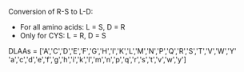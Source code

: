 Conversion of R-S to L-D: 

- For all amino acids: L = S, D = R
- Only for CYS: L = R, D = S

DLAAs = ['A','C','D','E','F','G','H','I','K','L','M','N','P','Q','R','S','T','V','W','Y' \
         'a','c','d','e','f','g','h','i','k','l','m','n','p','q','r','s','t','v','w','y']

